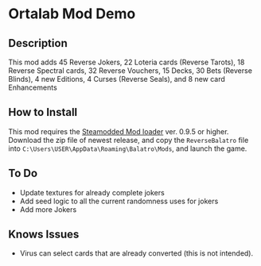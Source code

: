 # Ortalab Mod Demo

## Description
This mod adds 45 Reverse Jokers, 22 Loteria cards (Reverse Tarots), 18 Reverse Spectral cards, 32 Reverse Vouchers, 15 Decks, 30 Bets (Reverse Blinds), 4 new Editions, 4 Curses (Reverse Seals), and 8 new card Enhancements

## How to Install
This mod requires the [Steamodded Mod loader](https://github.com/Steamopollys/Steamodded) ver. 0.9.5 or higher. Download the zip file of newest release, and copy the `ReverseBalatro` file into `C:\Users\USER\AppData\Roaming\Balatro\Mods`, and launch the game. 

## To Do
- Update textures for already complete jokers
- Add seed logic to all the current randomness uses for jokers
- Add more Jokers

## Knows Issues
- Virus can select cards that are already converted (this is not intended).
